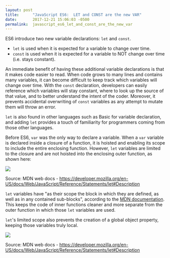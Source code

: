 ```yaml
---
layout: post
title:      "JavaScript ES6:  LET and CONST are the new VAR"
date:       2017-12-21 15:06:03 -0500
permalink:  javascript_es6_let_and_const_are_the_new_var
---
```


ES6 introduce two new variable declarations: ```let``` and ```const```.

*  ```let``` is used when it is expected for a variable to change over time.
*  ```const``` is used when it is expected for a variable to NOT change over time (i.e. stays constant).

An immediate benefit of having these additional variable declarations is that it makes code easier to read.  When code grows to many lines and contains many variables, it can become difficult to keep track which variables will change over time.  With the ```const``` declaration, developers can easily reference which variables will stay constant, where to look up the source of that value, and to better understand the intent of the coder.  Moreover, it prevents accidental overwriting of ```const``` variables as any attempt to mutate them will throw an error.

```let```  is also found in other languages such as Basic for variable declaration, and adding ```let``` provides a touch of familiarity for programmers coming from those other languages.

Before ES6, ```var``` was the only way to declare a variable.  When a ```var``` variable is declared inside a closure of a function, it is hoisted and enabling its scope to include the entire enclosing function.   However, ```let``` variables are limited to the closure and are not hoisted into the enclosing outer function, as shown here:

![](https://i.imgur.com/BfbgtbZ.png)

Source: MDN web docs - https://developer.mozilla.org/en-US/docs/Web/JavaScript/Reference/Statements/let#Description

```let``` variables have "as their scope the block in which they are defined, as well as in any contained sub-blocks", according to the [MDN documentation](https://developer.mozilla.org/en-US/docs/Web/JavaScript/Reference/Statements/let#Description ).  This keeps the code of inner functions cleaner and more separate from the outer function in which those ```let``` variables are used.

 ```let```'s limited scope also prevents the creation of a global object property, keeping those variables truly local.
 
 ![](https://i.imgur.com/y2j8gVn.png)
 
 Source: MDN web docs - https://developer.mozilla.org/en-US/docs/Web/JavaScript/Reference/Statements/let#Description
